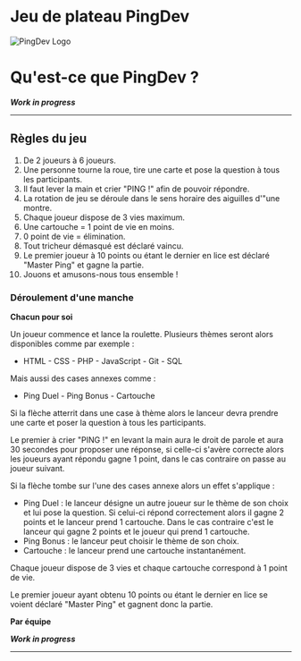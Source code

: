 # Jeu de plateau PingDev

![PingDev Logo](https://imgur.com/Zu3tVXe.png)

# Qu'est-ce que PingDev ?

**_Work in progress_**

------------------------

## Règles du jeu

1. De 2 joueurs à 6 joueurs.
2. Une personne tourne la roue, tire une carte et pose la question à tous les participants.
3. Il faut lever la main et crier "PING !" afin de pouvoir répondre.
4. La rotation de jeu se déroule dans le sens horaire des aiguilles d'"une montre.
5. Chaque joueur dispose de 3 vies maximum.
6. Une cartouche = 1 point de vie en moins.
7. 0 point de vie = élimination.
8. Tout tricheur démasqué est déclaré vaincu.
9. Le premier joueur à 10 points ou étant le dernier en lice est déclaré "Master Ping" et gagne la partie.
10. Jouons et amusons-nous tous ensemble !

### Déroulement d'une manche

**Chacun pour soi**

Un joueur commence et lance la roulette. Plusieurs thèmes seront alors disponibles comme par exemple :

- HTML - CSS - PHP - JavaScript - Git - SQL

Mais aussi des cases annexes comme :

- Ping Duel - Ping Bonus - Cartouche

Si la flèche atterrit dans une case à thème alors le lanceur devra prendre une carte et poser la question à tous les participants.

Le premier à crier "PING !" en levant la main aura le droit de parole et aura 30 secondes pour proposer une réponse, si celle-ci s'avère correcte alors les joueurs ayant répondu gagne 1 point, dans le cas contraire on passe au joueur suivant.

Si la flèche tombe sur l'une des cases annexe alors un effet s'applique :

- Ping Duel : le lanceur désigne un autre joueur sur le thème de son choix et lui pose la question.
Si celui-ci répond correctement alors il gagne 2 points et le lanceur prend 1 cartouche.
Dans le cas contraire c'est le lanceur qui gagne 2 points et le joueur qui prend 1 cartouche.
- Ping Bonus : le lanceur peut choisir le thème de son choix.
- Cartouche : le lanceur prend une cartouche instantanément.

Chaque joueur dispose de 3 vies et chaque cartouche correspond à 1 point de vie.

Le premier joueur ayant obtenu 10 points ou étant le dernier en lice se voient déclaré "Master Ping" et gagnent donc la partie.

**Par équipe**

**_Work in progress_**

------------------------
